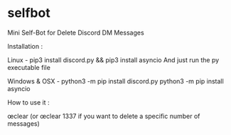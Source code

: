 # selfbot

Mini Self-Bot for Delete Discord DM Messages

Installation : 

Linux -
pip3 install discord.py && pip3 install asyncio
And just run the py executable file

Windows & OSX -
python3 -m pip install discord.py
python3 -m pip install asyncio

How to use it : 

œclear (or œclear 1337 if you want to delete a specific number of messages)
